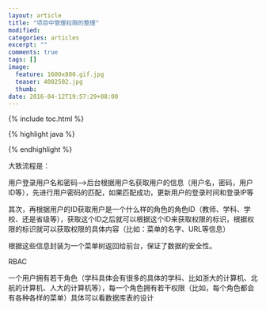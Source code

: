 ```yaml
---
layout: article
title: "项目中管理权限的整理"
modified:
categories: articles
excerpt: ""
comments: true
tags: []
image: 
  feature: 1600x800.gif.jpg
  teaser: 4002502.jpg
  thumb:
date: 2016-04-12T19:57:29+08:00
---
```


{% include toc.html %}

{% highlight java %}

{% endhighlight %}

大致流程是：

用户登录用户名和密码-->后台根据用户名获取用户的信息（用户名，密码，用户ID等），先进行用户密码的匹配，如果匹配成功，更新用户的登录时间和登录IP等

其次，再根据用户的ID获取用户是一个什么样的角色的角色ID（教师、学科、学校、还是省级等），获取这个ID之后就可以根据这个ID来获取权限的标识，根据权限的标识就可以获取权限的具体内容（比如：菜单的名字、URL等信息）

根据这些信息封装为一个菜单树返回给前台，保证了数据的安全性。

RBAC

一个用户拥有若干角色（学科具体会有很多的具体的学科、比如浙大的计算机、北航的计算机、人大的计算机等），每一个角色拥有若干权限（比如，每个角色都会有各种各样的菜单）具体可以看数据库表的设计







